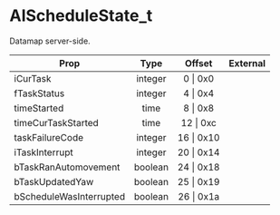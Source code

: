 # AIScheduleState_t

Datamap server-side.

|Prop|Type|Offset|External|
|---|:-:|:-:|--:|
|iCurTask|integer|0 \| 0x0||
|fTaskStatus|integer|4 \| 0x4||
|timeStarted|time|8 \| 0x8||
|timeCurTaskStarted|time|12 \| 0xc||
|taskFailureCode|integer|16 \| 0x10||
|iTaskInterrupt|integer|20 \| 0x14||
|bTaskRanAutomovement|boolean|24 \| 0x18||
|bTaskUpdatedYaw|boolean|25 \| 0x19||
|bScheduleWasInterrupted|boolean|26 \| 0x1a||
